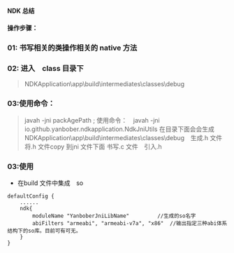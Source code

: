 #### NDK 总结

#### 操作步骤：

### 01: 书写相关的类操作相关的 native 方法

### 02: 进入　class 目录下
> NDKApplication\app\build\intermediates\classes\debug

### 03:使用命令：
> javah -jni packAgePath ;
> 使用命令：　javah -jni io.github.yanbober.ndkapplication.NdkJniUtils
> 在目录下面会会生成　NDKApplication\app\build\intermediates\classes\debug　生成.h 文件
> 将.h 文件copy 到jni 文件下面
> 书写.c 文件　引入.h 
### 03:使用

- 在build 文件中集成　so

```
defaultConfig {
    ......
    ndk{
        moduleName "YanboberJniLibName"         //生成的so名字
        abiFilters "armeabi", "armeabi-v7a", "x86"  //输出指定三种abi体系结构下的so库。目前可有可无。
    }
}
```


